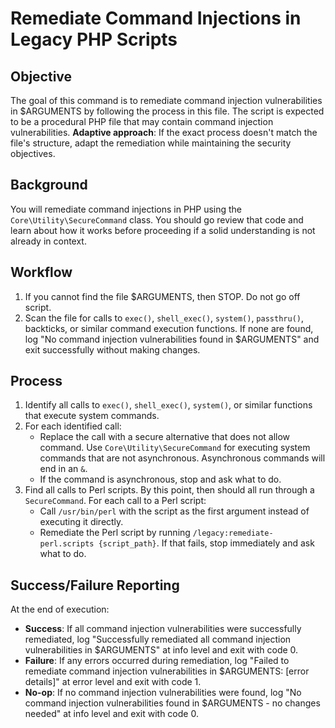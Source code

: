 # Remediate Command Injections in Legacy PHP Scripts

## Objective

The goal of this command is to remediate command injection vulnerabilities in
$ARGUMENTS by following the process in this file. The script is expected to be 
a procedural PHP file that may contain command injection vulnerabilities. 
**Adaptive approach**: If the exact process doesn't match the file's structure, 
adapt the remediation while maintaining the security objectives.

## Background

You will remediate command injections in PHP using the
`Core\Utility\SecureCommand` class. You should go review that code and learn
about how it works before proceeding if a solid understanding is not already
in context.

## Workflow

1. If you cannot find the file $ARGUMENTS, then STOP. Do not go off script.
2. Scan the file for calls to `exec()`, `shell_exec()`, `system()`, `passthru()`, backticks, or similar command execution functions. If none are found, log "No command injection vulnerabilities found in $ARGUMENTS" and exit successfully without making changes.

## Process

1. Identify all calls to `exec()`, `shell_exec()`, `system()`, or similar functions
   that execute system commands.
2. For each identified call:
    - Replace the call with a secure alternative that does not allow command. Use
      `Core\Utility\SecureCommand` for executing system commands that are not
      asynchronous. Asynchronous commands will end in an `&`.
    - If the command is asynchronous, stop and ask what to do.
3. Find all calls to Perl scripts. By this point, then should all run through
   a `SecureCommand`. For each call to a Perl script:
    - Call `/usr/bin/perl` with the script as the first argument instead of
      executing it directly.
    - Remediate the Perl script by running `/legacy:remediate-perl.scripts
      {script_path}`. If that fails, stop immediately and ask what to do.

## Success/Failure Reporting

At the end of execution:
- **Success**: If all command injection vulnerabilities were successfully remediated, log "Successfully remediated all command injection vulnerabilities in $ARGUMENTS" at info level and exit with code 0.
- **Failure**: If any errors occurred during remediation, log "Failed to remediate command injection vulnerabilities in $ARGUMENTS: [error details]" at error level and exit with code 1.
- **No-op**: If no command injection vulnerabilities were found, log "No command injection vulnerabilities found in $ARGUMENTS - no changes needed" at info level and exit with code 0.
